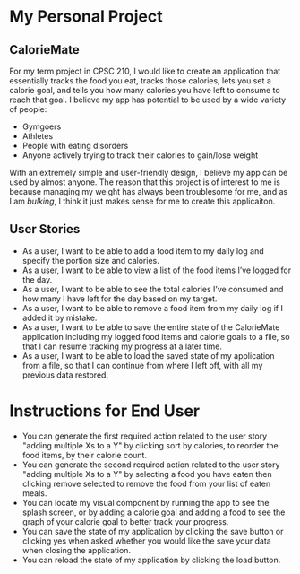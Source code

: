 
# **My Personal Project**

## CalorieMate

For my term project in CPSC 210, I would like to create an application that essentially tracks the food you eat, tracks those calories, lets you set a calorie goal, and tells you how many calories you have left to consume to reach that goal. 
I believe my app has potential to be used by a wide variety of people:
- Gymgoers
- Athletes
- People with eating disorders
- Anyone actively trying to track their calories to gain/lose weight

With an extremely simple and user-friendly design, I believe my app can be used by almost anyone. The reason that this project is of interest to me is because managing my weight has always been troublesome for me, and as I am *bulking*, I think it just makes sense for me to create this applicaiton. 

## User Stories

- As a user, I want to be able to add a food item to my daily log and specify the portion size and calories.
- As a user, I want to be able to view a list of the food items I’ve logged for the day.
- As a user, I want to be able to see the total calories I’ve consumed and how many I have left for the day based on my target.
- As a user, I want to be able to remove a food item from my daily log if I added it by mistake.
- As a user, I want to be able to save the entire state of the CalorieMate application including my logged food items and calorie goals to a file, so that I can resume tracking my progress at a later time.
- As a user, I want to be able to load the saved state of my application from a file, so that I can continue from where I left off, with all my previous data restored.

 # Instructions for End User

- You can generate the first required action related to the user story "adding multiple Xs to a Y" by clicking sort by calories, to reorder the food items, by their calorie count.
- You can generate the second required action related to the user story "adding multiple Xs to a Y" by selecting a food you have eaten then clicking remove selected to remove the food from your list of eaten meals.
- You can locate my visual component by running the app to see the splash screen, or by adding a calorie goal and adding a food to see the graph of your calorie goal to better track your progress.
- You can save the state of my application by clicking the save button or clicking yes when asked whether you would like the save your data when closing the application.
- You can reload the state of my application by clicking the load button.

